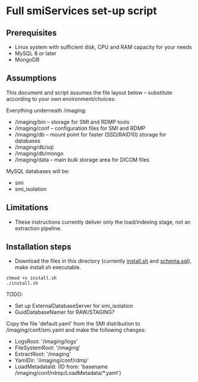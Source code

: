 # Full smiServices set-up script

## Prerequisites

-   Linux system with sufficient disk, CPU and RAM capacity for your needs
-   MySQL 8 or later
-   MongoDB

## Assumptions

This document and script assumes the file layout below – substitute according to your own environment/choices:

Everything underneath /imaging:

-   /imaging/bin – storage for SMI and RDMP tools
-   /imaging/conf – configuration files for SMI and RDMP
-   /imaging/db – mount point for faster (SSD/RAID10) storage for databases
-   /imaging/db/sql
-   /imaging/db/mongo
-   /imaging/data – main bulk storage area for DICOM files

MySQL databases will be:

-   smi
-   smi_isolation

## Limitations

-   These instructions currently deliver only the load/indexing stage, not an extraction pipeline.

## Installation steps

-   Download the files in this directory (currently [install.sh](install.sh) and [schema.sql](schema.sql)), make install.sh executable.

```
chmod +x install.sh
./install.sh
```

TODO:

-   Set up ExternalDatabaseServer for smi_isolation
-   GuidDatabaseNamer for RAW/STAGING?

Copy the file 'default.yaml' from the SMI distribution to /imaging/conf/smi.yaml and make the following changes:

-   LogsRoot: '/imaging/logs'
-   FileSystemRoot: '/imaging'
-   ExtractRoot: '/imaging'
-   YamlDir: '/imaging/conf/rdmp'
-   LoadMetadataId: (ID from: 'basename /imaging/conf/rdmp/LoadMetadata/\*.yaml')
